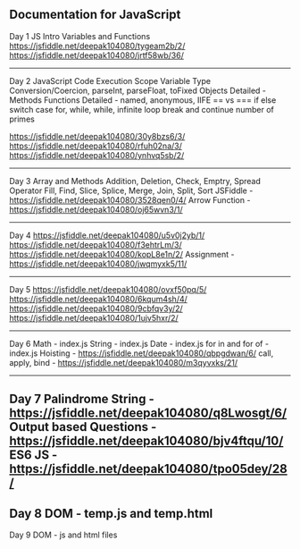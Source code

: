 Documentation for JavaScript
----------------------------------
Day 1
JS Intro
Variables and Functions
https://jsfiddle.net/deepak104080/tygeam2b/2/
https://jsfiddle.net/deepak104080/jrtf58wb/36/

----------------------------------
Day 2
JavaScript Code Execution
Scope
Variable Type Conversion/Coercion, parseInt, parseFloat, toFixed
Objects Detailed - Methods
Functions Detailed - named, anonymous, IIFE
== vs ===
if else
switch case
for, while, while, infinite loop
break and continue
number of primes

https://jsfiddle.net/deepak104080/30y8bzs6/3/
https://jsfiddle.net/deepak104080/rfuh02na/3/
https://jsfiddle.net/deepak104080/ynhvq5sb/2/

----------------------------------
Day 3
Array and Methods
Addition, Deletion, Check, Emptry, Spread Operator
Fill, Find, Slice, Splice, Merge, Join, Split, Sort
JSFiddle - https://jsfiddle.net/deepak104080/3528qen0/4/
Arrow Function - https://jsfiddle.net/deepak104080/oj65wvn3/1/

--------------------------------------
Day 4
https://jsfiddle.net/deepak104080/u5v0j2yb/1/
https://jsfiddle.net/deepak104080/f3ehtrLm/3/
https://jsfiddle.net/deepak104080/kopL8e1n/2/
Assignment - https://jsfiddle.net/deepak104080/jwqmyxk5/11/

--------------------------------------
Day  5
https://jsfiddle.net/deepak104080/ovxf50pq/5/
https://jsfiddle.net/deepak104080/6kqum4sh/4/
https://jsfiddle.net/deepak104080/9cbfqv3y/2/
https://jsfiddle.net/deepak104080/1ujv5hxr/2/


----------------------------------------------
Day 6
Math - index.js
String - index.js
Date - index.js
for in and for of - index.js
Hoisting - https://jsfiddle.net/deepak104080/qbpgdwan/6/
call, apply, bind - https://jsfiddle.net/deepak104080/m3qyvxks/21/

----------------------------------------------
Day 7
Palindrome String - https://jsfiddle.net/deepak104080/q8Lwosgt/6/
Output based Questions - https://jsfiddle.net/deepak104080/bjv4ftqu/10/
ES6 JS - https://jsfiddle.net/deepak104080/tpo05dey/28/
------------------------------------------------
Day 8
DOM - temp.js and temp.html
--------------------------------------------------
Day 9
DOM - js and html files



